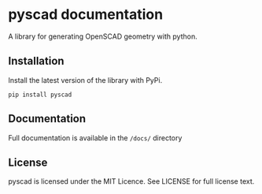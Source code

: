 # pyscad documentation

A library for generating OpenSCAD geometry with python.

## Installation

Install the latest version of the library with PyPi.

    pip install pyscad

## Documentation
Full documentation is available in the `/docs/` directory

## License
pyscad is licensed under the MIT Licence.  See LICENSE for full license text.
